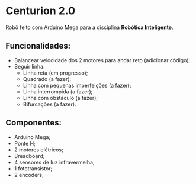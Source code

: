 # Centurion 2.0
Robô feito com Arduino Mega para a disciplina **Robótica Inteligente**.

## Funcionalidades:
- Balancear velocidade dos 2 motores para andar reto (adicionar código);
- Seguir linha:
  * Linha reta (em progresso);
  * Quadrado (a fazer);
  * Linha com pequenas imperfeições (a fazer);
  * Linha interrompida (a fazer);
  * Linha com obstáculo (a fazer);
  * Bifurcações  (a fazer).

## Componentes:
- Arduino Mega;
- Ponte H;
- 2 motores elétricos;
- Breadboard;
- 4 sensores de luz infravermelha;
- 1 fototransistor;
- 2 encoders;
